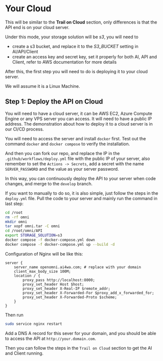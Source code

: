 # Your Cloud

This will be similar to the **Trail on Cloud** section, only differences is that the API end is on your cloud server.

Under this mode, your storage solution will be *s3*, you will need to

- create a s3 bucket, and replace it to the *S3_BUCKET* setting in AI/API/Client
- create an access key and secret key, set it properly for both AI, API and Client, refer to AWS documentation for more
  details

After this, the first step you will need to do is deploying it to your cloud server.

We will assume it is a Linux Machine.

## **Step 1**: Deploy the API on Cloud

You will need to have a cloud server, it can be AWS EC2, Azure Compute Engine or any VPS server you can access.
It will need to have a public IP address.
The demonstration about how to deploy it to a cloud server is in our CI/CD process.

You will need to access the server and install `docker` first.
Test out the command `docker` and `docker compose` to verify the installation.

And then you can fork our repo, and replace the IP in the `.github/workflows/deploy.yml` file with the public IP of your
server, also remember to set the `Actions -> Secrets`, add a secret with the name `SERVER_PASSWORD` and the value as
your server password.

In this way, you can continuously deploy the API to your server when code changes, and merge to the `develop` branch.

If you want to manually to do so, it is also simple, just follow the steps in the `deploy.yml` file.
Pull the code to your server and mainly run the command in last step:

```bash
cd /root 
rm -rf omni
mkdir omni
tar xopf omni.tar -C omni
cd /root/omni/API
export STORAGE_SOLUTION=s3
docker compose -f docker-compose.yml down
docker compose -f docker-compose.yml up --build -d
```

Configuration of Nginx will be like this:

```nginx
server {
    server_name openomni.ai4wa.com; # replace with your domain
    client_max_body_size 100M;
    location / {
        proxy_pass http://localhost:8000;
        proxy_set_header Host $host;
        proxy_set_header X-Real-IP $remote_addr;
        proxy_set_header X-Forwarded-For $proxy_add_x_forwarded_for;
        proxy_set_header X-Forwarded-Proto $scheme;
    }
}
```

Then run

```bash
sudo service nginx restart
```

Add a DNS A record for this sever for your domain, and you should be able to access the API
at `http://your.domain.com`.

Then you can follow the steps in the `Trail on Cloud` section to get the AI and Client running.

